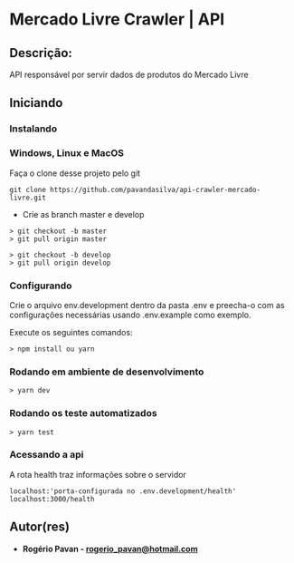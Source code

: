 # Mercado Livre Crawler | API

## Descrição:

API responsável por servir dados de produtos do Mercado Livre

## Iniciando

### Instalando

### Windows, Linux e MacOS

Faça o clone desse projeto pelo git

```
git clone https://github.com/pavandasilva/api-crawler-mercado-livre.git
```

- Crie as branch master e develop

```
> git checkout -b master
> git pull origin master

> git checkout -b develop
> git pull origin develop
```

### Configurando

Crie o arquivo env.development dentro da pasta .env e preecha-o com as configurações necessárias usando .env.example como exemplo.

Execute os seguintes comandos:

```
> npm install ou yarn

```

### Rodando em ambiente de desenvolvimento

```
> yarn dev
```

### Rodando os teste automatizados

```
> yarn test
```

### Acessando a api

A rota health traz informações sobre o servidor

```
localhost:'porta-configurada no .env.development/health'
localhost:3000/health
```

## Autor(res)

- **Rogério Pavan - rogerio_pavan@hotmail.com**
